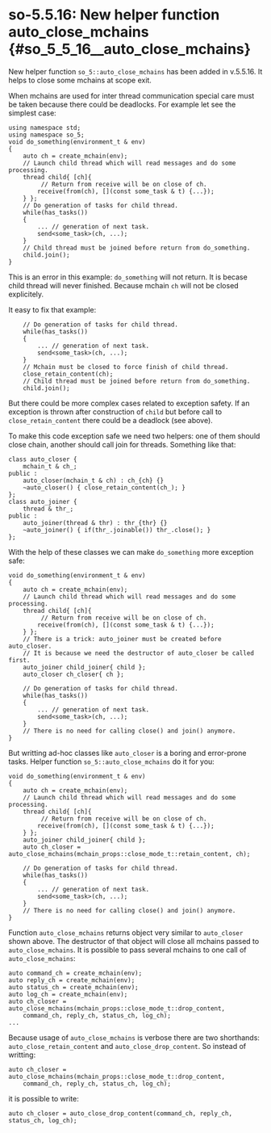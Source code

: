 # so-5.5.16: New helper function auto_close_mchains {#so_5_5_16__auto_close_mchains}

New helper function `so_5::auto_close_mchains` has been added in v.5.5.16. It helps to close some mchains at scope exit.

When mchains are used for inter thread communication special care must be taken because there could be deadlocks. For example let see the simplest case:

~~~~~{.cpp}
using namespace std;
using namespace so_5;
void do_something(environment_t & env)
{
    auto ch = create_mchain(env);
    // Launch child thread which will read messages and do some processing.
    thread child{ [ch]{
         // Return from receive will be on close of ch.
        receive(from(ch), [](const some_task & t) {...});
    } };
    // Do generation of tasks for child thread.
    while(has_tasks())
    {
        ... // generation of next task.
        send<some_task>(ch, ...);
    }
    // Child thread must be joined before return from do_something.
    child.join();
}
~~~~~

This is an error in this example: `do_something` will not return. It is becase child thread will never finished. Because mchain `ch` will not be closed explicitely.

It easy to fix that example:

~~~~~{.cpp}
    // Do generation of tasks for child thread.
    while(has_tasks())
    {
        ... // generation of next task.
        send<some_task>(ch, ...);
    }
    // Mchain must be closed to force finish of child thread.
    close_retain_content(ch);
    // Child thread must be joined before return from do_something.
    child.join();
~~~~~

But there could be more complex cases related to exception safety. If an exception is thrown after construction of `child` but before call to `close_retain_content` there could be a deadlock (see above).

To make this code exception safe we need two helpers: one of them should close chain, another should call join for threads. Something like that:

~~~~~{.cpp}
class auto_closer {
    mchain_t & ch_;
public :
    auto_closer(mchain_t & ch) : ch_{ch} {}
    ~auto_closer() { close_retain_content(ch_); }
};
class auto_joiner {
    thread & thr_;
public :
    auto_joiner(thread & thr) : thr_{thr} {}
    ~auto_joiner() { if(thr_.joinable()) thr_.close(); }
};
~~~~~

With the help of these classes we can make `do_something` more exception safe:

~~~~~{.cpp}
void do_something(environment_t & env)
{
    auto ch = create_mchain(env);
    // Launch child thread which will read messages and do some processing.
    thread child{ [ch]{
         // Return from receive will be on close of ch.
        receive(from(ch), [](const some_task & t) {...});
    } };
    // There is a trick: auto_joiner must be created before auto_closer.
    // It is because we need the destructor of auto_closer be called first.
    auto_joiner child_joiner{ child };
    auto_closer ch_closer{ ch };
    
    // Do generation of tasks for child thread.
    while(has_tasks())
    {
        ... // generation of next task.
        send<some_task>(ch, ...);
    }
    // There is no need for calling close() and join() anymore.
}
~~~~~

But writting ad-hoc classes like `auto_closer` is a boring and error-prone tasks. Helper function `so_5::auto_close_mchains` do it for you:

~~~~~{.cpp}
void do_something(environment_t & env)
{
    auto ch = create_mchain(env);
    // Launch child thread which will read messages and do some processing.
    thread child{ [ch]{
         // Return from receive will be on close of ch.
        receive(from(ch), [](const some_task & t) {...});
    } };
    auto_joiner child_joiner{ child };
    auto ch_closer = auto_close_mchains(mchain_props::close_mode_t::retain_content, ch);
    
    // Do generation of tasks for child thread.
    while(has_tasks())
    {
        ... // generation of next task.
        send<some_task>(ch, ...);
    }
    // There is no need for calling close() and join() anymore.
}
~~~~~

Function `auto_close_mchains` returns object very similar to `auto_closer` shown above. The destructor of that object will close all mchains passed to `auto_close_mchains`. It is possible to pass several mchains to one call of `auto_close_mchains`:

~~~~~{.cpp}
auto command_ch = create_mchain(env);
auto reply_ch = create_mchain(env);
auto status_ch = create_mchain(env);
auto log_ch = create_mchain(env);
auto ch_closer = auto_close_mchains(mchain_props::close_mode_t::drop_content,
    command_ch, reply_ch, status_ch, log_ch);
...
~~~~~

Because usage of `auto_close_mchains` is verbose there are two shorthands: `auto_close_retain_content` and `auto_close_drop_content`. So instead of writting:

~~~~~{.cpp}
auto ch_closer = auto_close_mchains(mchain_props::close_mode_t::drop_content,
    command_ch, reply_ch, status_ch, log_ch);
~~~~~

it is possible to write:

~~~~~{.cpp}
auto ch_closer = auto_close_drop_content(command_ch, reply_ch, status_ch, log_ch);
~~~~~
